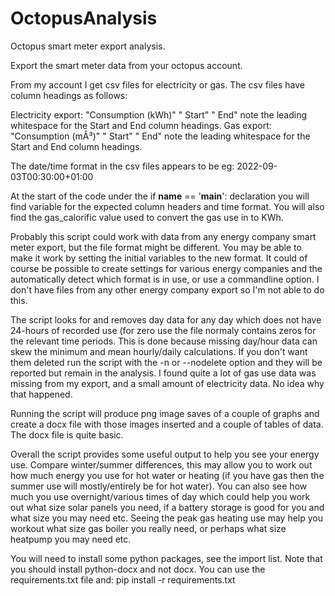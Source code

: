 # OctopusAnalysis
Octopus smart meter export analysis.

Export the smart meter data from your octopus account.

From my account I get csv files for electricity or gas.  The csv files have column headings as follows:

Electricity export: "Consumption (kWh)" " Start" " End" note the leading whitespace for the Start and End column headings.
Gas export: "Consumption (mÂ³)" " Start" " End" note the leading whitespace for the Start and End column headings.

The date/time format in the csv files appears to be eg: 2022-09-03T00:30:00+01:00

At the start of the code under the if __name__ == '__main__': declaration you will find variable for the expected column headers and time format.
You will also find the gas_calorific value used to convert the gas use in to KWh.

Probably this script could work with data from any energy company smart meter export, but the file format might be different.  You may be able to make it work by setting the initial variables to the new format.  It could of course be possible to create settings for various energy companies and the automatically detect which format is in use, or use a commandline option.  I don't have files from any other energy company export so I'm not able to do this.

The script looks for and removes day data for any day which does not have 24-hours of recorded use (for zero use the file normaly contains zeros for the relevant time periods.  This is done because missing day/hour data can skew the minimum and mean hourly/daily calculations.  If you don't want them deleted run the script with the -n or --nodelete option and they will be reported but remain in the analysis.  I found quite a lot of gas use data was missing from my export, and a small amount of electricity data.  No idea why that happened.

Running the script will produce png image saves of a couple of graphs and create a docx file with those images inserted and a couple of tables of data.  The docx file is quite basic.  

Overall the script provides some useful output to help you see your energy use.  Compare winter/summer differences, this may allow you to work out how much energy you use for hot water or heating (if you have gas then the summer use will mostly/entirely be for hot water).  You can also see how much you use overnight/various times of day which could help you work out what size solar panels you need, if a battery storage is good for you and what size you may need etc.  Seeing the peak gas heating use may help you workout what size gas boiler you really need, or perhaps what size heatpump you may need etc.

You will need to install some python packages, see the import list.  Note that you should install python-docx and not docx.  You can use the requirements.txt file and:
pip install -r requirements.txt

